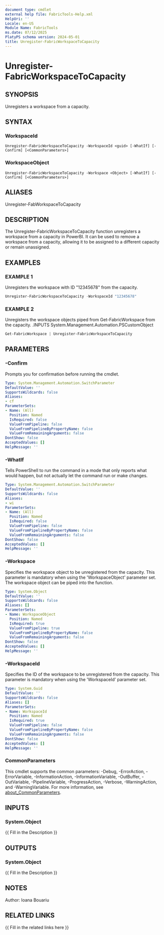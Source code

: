 ```yaml
---
document type: cmdlet
external help file: FabricTools-Help.xml
HelpUri: ''
Locale: en-US
Module Name: FabricTools
ms.date: 07/12/2025
PlatyPS schema version: 2024-05-01
title: Unregister-FabricWorkspaceToCapacity
---
```


# Unregister-FabricWorkspaceToCapacity

## SYNOPSIS

Unregisters a workspace from a capacity.

## SYNTAX

### WorkspaceId

```
Unregister-FabricWorkspaceToCapacity -WorkspaceId <guid> [-WhatIf] [-Confirm] [<CommonParameters>]
```

### WorkspaceObject

```
Unregister-FabricWorkspaceToCapacity -Workspace <Object> [-WhatIf] [-Confirm] [<CommonParameters>]
```

## ALIASES

Unregister-FabWorkspaceToCapacity

## DESCRIPTION

The Unregister-FabricWorkspaceToCapacity function unregisters a workspace from a capacity in PowerBI.
It can be used to remove a workspace from a capacity, allowing it to be assigned to a different capacity or remain unassigned.

## EXAMPLES

### EXAMPLE 1

Unregisters the workspace with ID "12345678" from the capacity.

```powershell
Unregister-FabricWorkspaceToCapacity -WorkspaceId "12345678"
```

### EXAMPLE 2

Unregisters the workspace objects piped from Get-FabricWorkspace from the capacity. .INPUTS System.Management.Automation.PSCustomObject

```powershell
Get-FabricWorkspace | Unregister-FabricWorkspaceToCapacity
```

## PARAMETERS

### -Confirm

Prompts you for confirmation before running the cmdlet.

```yaml
Type: System.Management.Automation.SwitchParameter
DefaultValue: ''
SupportsWildcards: false
Aliases:
- cf
ParameterSets:
- Name: (All)
  Position: Named
  IsRequired: false
  ValueFromPipeline: false
  ValueFromPipelineByPropertyName: false
  ValueFromRemainingArguments: false
DontShow: false
AcceptedValues: []
HelpMessage: ''
```

### -WhatIf

Tells PowerShell to run the command in a mode that only reports what would happen, but not actually let the command run or make changes.

```yaml
Type: System.Management.Automation.SwitchParameter
DefaultValue: ''
SupportsWildcards: false
Aliases:
- wi
ParameterSets:
- Name: (All)
  Position: Named
  IsRequired: false
  ValueFromPipeline: false
  ValueFromPipelineByPropertyName: false
  ValueFromRemainingArguments: false
DontShow: false
AcceptedValues: []
HelpMessage: ''
```

### -Workspace

Specifies the workspace object to be unregistered from the capacity.
This parameter is mandatory when using the 'WorkspaceObject' parameter set.
The workspace object can be piped into the function.

```yaml
Type: System.Object
DefaultValue: ''
SupportsWildcards: false
Aliases: []
ParameterSets:
- Name: WorkspaceObject
  Position: Named
  IsRequired: true
  ValueFromPipeline: true
  ValueFromPipelineByPropertyName: false
  ValueFromRemainingArguments: false
DontShow: false
AcceptedValues: []
HelpMessage: ''
```

### -WorkspaceId

Specifies the ID of the workspace to be unregistered from the capacity.
This parameter is mandatory when using the 'WorkspaceId' parameter set.

```yaml
Type: System.Guid
DefaultValue: ''
SupportsWildcards: false
Aliases: []
ParameterSets:
- Name: WorkspaceId
  Position: Named
  IsRequired: true
  ValueFromPipeline: false
  ValueFromPipelineByPropertyName: false
  ValueFromRemainingArguments: false
DontShow: false
AcceptedValues: []
HelpMessage: ''
```

### CommonParameters

This cmdlet supports the common parameters: -Debug, -ErrorAction, -ErrorVariable,
-InformationAction, -InformationVariable, -OutBuffer, -OutVariable, -PipelineVariable,
-ProgressAction, -Verbose, -WarningAction, and -WarningVariable. For more information, see
[about_CommonParameters](https://go.microsoft.com/fwlink/?LinkID=113216).

## INPUTS

### System.Object

{{ Fill in the Description }}

## OUTPUTS

### System.Object

{{ Fill in the Description }}

## NOTES

Author: Ioana Bouariu

## RELATED LINKS

{{ Fill in the related links here }}

